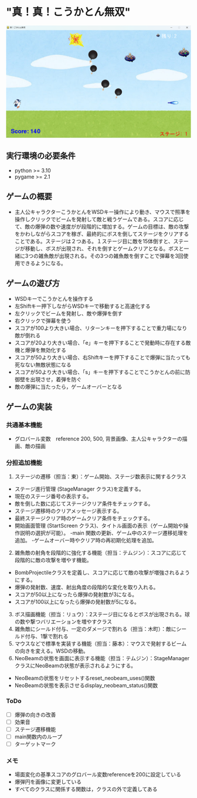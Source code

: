 # "真！真！こうかとん無双"
![title](fig/screen_shot.png)

## 実行環境の必要条件
* python >= 3.10
* pygame >= 2.1

## ゲームの概要
* 主人公キャラクターこうかとんをWSDキー操作により動き、マウスで照準を操作しクリックでビームを発射して敵と戦うゲームである。スコアに応じて、敵の爆弾の数や速度がが段階的に増加する。ゲームの目標は、敵の攻撃をかわしながらスコアを稼ぎ、最終的にボスを倒してステージをクリアすることである。ステージは２つある。１ステージ目に敵を15体倒すと、ステージが移動し、ボスが出現され、それを倒すとゲームクリアとなる。ボスと一緒に3つの雑魚敵が出現される。その3つの雑魚敵を倒すことで弾幕を3回使用できるようになる。

## ゲームの遊び方
* WSDキーでこうかとんを操作する
* 左Shiftキー押下しながらWSDキーで移動すると高速化する
* 左クリックでビームを発射し、敵や爆弾を倒す
* 右クリックで弾幕を使う
* スコアが100より大きい場合、リターンキーを押下することで重力場になり敵が倒れる
* スコアが20より大きい場合、「e」キーを押下することで発動時に存在する敵機と爆弾を無効化する
* スコアが50より大きい場合、右Shiftキーを押下することで爆弾に当たっても死なない無敵状態になる
* スコアが50より大きい場合、「s」キーを押下することでこうかとんの前に防御壁を出現させ，着弾を防ぐ
* 敵の爆弾に当たったら，ゲームオーバーとなる

## ゲームの実装
### 共通基本機能
* グロバール変数　reference 200, 500, 背景画像、主人公キャラクターの描画、敵の描画

### 分担追加機能
1. ステージの遷移（担当：東）：ゲーム開始、ステージ数表示に関するクラス
- ステージ進行管理 (StageManager クラス)を定義する。
- 現在のステージ番号の表示する。
- 敵を倒した数に応じてステージクリア条件をチェックする。
- ステージ遷移時のクリアメッセージ表示する。
- 最終ステージクリア時のゲームクリア条件をチェックする。
- 開始画面管理 (StartScreen クラス)、タイトル画面の表示（ゲーム開始や操作説明の選択が可能）。
-main 関数の更新、ゲーム中のステージ遷移処理を追加。
-ゲームオーバー時やクリア時の再初期化処理を追加。
2. 雑魚敵の射角を段階的に強化する機能（担当：テムジン）：スコアに応じて段階的に敵の攻撃を増やす機能。
- BombProjectileクラスを定義し、スコアに応じて敵の攻撃が増強されるようにする。
- 爆弾の発射数、速度、射出角度の段階的な変化を取り入れる。
- スコアが50以上になったら爆弾の発射数が3になる。
- スコアが100以上になったら爆弾の発射数が5になる。
3. ボス描画機能（担当：リュウ）：2ステージ目になるとボスが出現される。球の数や撃つバリエーションを増やすクラス
4. 雑魚敵にシールド付与、一定のダメージで割れる（担当：木町）：敵にシールド付与、1撃で割れる
5. マウスなどで標準を実装する機能（担当：藤本）：マウスで発射するビームの向きを変える。WSDの移動。
6. NeoBeamの状態を画面に表示する機能（担当：テムジン）：StageManager クラスにNeoBeamの状態が表示されるようにする。
- NeoBeamの状態をリセットするreset_neobeam_uses()関数
- NeoBeamの状態を表示させるdisplay_neobeam_status()関数
  
### ToDo
- [ ] 爆弾の向きの改善
- [ ] 効果音
- [ ] ステージ遷移機能
- [ ] main関数内のループ
- [ ] ターゲットマーク

### メモ
* 場面変化の基準スコアのグロバール変数referenceを200に設定している
* 爆弾円を画像に変更している
* すべてのクラスに関係する関数は，クラスの外で定義してある
